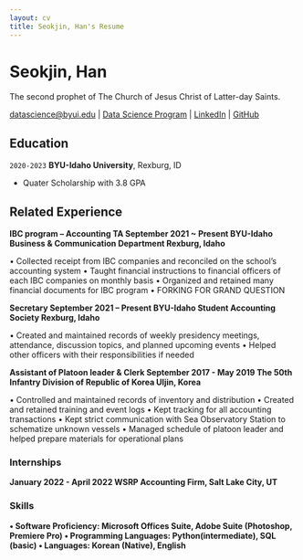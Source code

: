 ```yaml
---
layout: cv
title: Seokjin, Han's Resume
---
```

# Seokjin, Han
The second prophet of The Church of Jesus Christ of Latter-day Saints.

<div id="webaddress">
<a href="han20078@byui.edu">datascience@byui.edu</a>
| <a href="https://byuidatascience.github.io/development.html">Data Science Program</a>
| <a href="https://www.linkedin.com/in/seokjin-han/">LinkedIn</a>
| <a href="https://github.com/jimmyhan513">GitHub</a>
</div>

<!-- https://www.monique.tech/the-art-of-markdown -->

## Education

`2020-2023`
__BYU-Idaho University__, Rexburg, ID
- Quater Scholarship with 3.8 GPA

## Related Experience

__IBC program – Accounting TA	September 2021 ~ Present
BYU-Idaho Business & Communication Department	Rexburg, Idaho__

•	Collected receipt from IBC companies and reconciled on the school’s accounting system
•	Taught financial instructions to financial officers of each IBC companies on monthly basis
•	Organized and retained many financial documents for IBC program
•	FORKING FOR GRAND QUESTION
	
__Secretary	September 2021 – Present
BYU-Idaho Student Accounting Society 	Rexburg, Idaho__

•	Created and maintained records of weekly presidency meetings, attendance, discussion topics, and planned upcoming events 
•	Helped other officers with their responsibilities if needed 

	
__Assistant of Platoon leader & Clerk	September 2017 - May 2019
The 50th Infantry Division of Republic of Korea	Uljin, Korea__

•	Controlled and maintained records of inventory and distribution
•	Created and retained training and event logs
•	Kept tracking for all accounting transactions
•	Kept strict communication with Sea Observatory Station to schematize unknown vessels
•	Managed schedule of platoon leader and helped prepare materials for operational plans

### Internships

__January 2022 - April 2022
WSRP Accounting Firm, Salt Lake City, UT__


### Skills

__•	Software Proficiency: Microsoft Offices Suite, Adobe Suite (Photoshop, Premiere Pro)
•	Programming Languages: Python(intermediate), SQL (basic)
•	Languages: Korean (Native), English__
